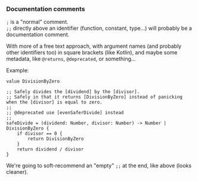 ### Documentation comments

`;` is a "normal" comment.\
`;;` directly above an identifier (function, constant, type...) will probably be a documentation comment.

With more of a free text approach, with argument names (and probably other identifiers too) in square brackets (like Kotlin),
and maybe some metadata, like `@returns`, `@deprecated`, or something...

Example:

```
value DivisionByZero

;; Safely divides the [dividend] by the [divisor].
;; Safely in that it returns [DivisionByZero] instead of panicking when the [divisor] is equal to zero.
;;
;; @deprecated use [evenSaferDivide] instead
;;
safeDivide = (dividend: Number, divisor: Number) -> Number | DivisionByZero {
    if divisor == 0 {
        return DivisionByZero
    }
    return dividend / divisor
}
```

We're going to soft-recommend an "empty" `;;` at the end, like above (looks cleaner).